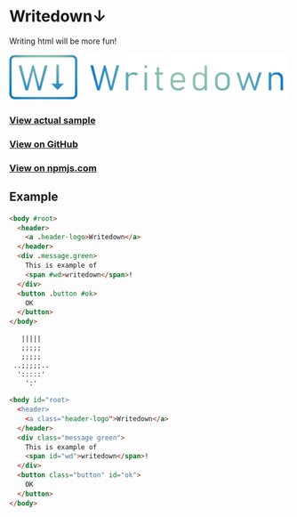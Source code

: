 # Writedown↓

Writing html will be more fun!

![kaf.js](./logotype.png)

### [View actual sample](https://mtsgi.github.io/writedown/docs/)

### [View on GitHub](https://github.com/mtsgi/writedown)

### [View on npmjs.com](https://www.npmjs.com/package/writedown)

## Example

```html
<body #root>
  <header>
    <a .header-logo>Writedown</a>
  </header>
  <div .message.green>
    This is example of
    <span #wd>writedown</span>!
  </div>
  <button .button #ok>
    OK
  </button>
</body>
```

```
   |||||
   ;;;;;
   ;;;;;
 ..;;;;;..
  ':::::'
    ':'
```

```html
<body id="root>
  <header>
    <a class="header-logo">Writedown</a>
  </header>
  <div class="message green">
    This is example of
    <span id="wd">writedown</span>!
  </div>
  <button class="button" id="ok">
    OK
  </button>
</body>
```
